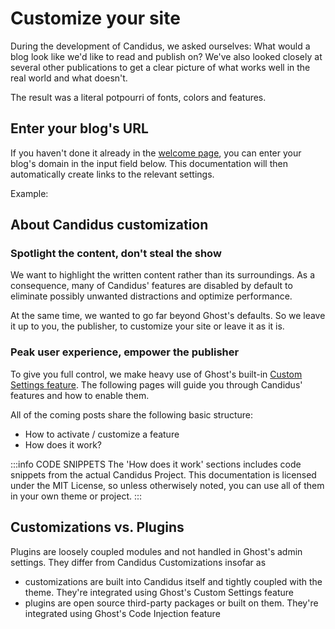<script setup>
  import SiteInput from '../../components/SiteInput.vue';
  import SiteOutput from '../../components/SiteOutput.vue';
</script>

# Customize your site

During the development of Candidus, we asked ourselves: What would a blog look like we'd like to read and publish on? We've also looked closely at several other publications to get a clear picture of what works well in the real world and what doesn't.

The result was a literal potpourri of fonts, colors and features.

## Enter your blog's URL

If you haven't done it already in the [welcome page](/), you can enter your blog's domain in the input field below. This documentation will then automatically create links to the relevant settings.


<SiteInput />

Example: <SiteOutput path="ghost/#/settings/design" />

## About Candidus customization

### Spotlight the content, don't steal the show

We want to highlight the written content rather than its surroundings. As a consequence, many of Candidus' features are disabled by default to eliminate possibly unwanted distractions and optimize performance.

At the same time, we wanted to go far beyond Ghost's defaults. So we leave it up to you, the publisher, to customize your site or leave it as it is.

### Peak user experience, empower the publisher

To give you full control, we make heavy use of Ghost's built-in [Custom Settings feature](https://ghost.org/docs/themes/custom-settings/). The following pages will guide you through Candidus' features and how to enable them.

All of the coming posts share the following basic structure:

- How to activate / customize a feature
- How does it work?

:::info CODE SNIPPETS
The 'How does it work' sections includes code snippets from the actual Candidus Project. This documentation is licensed under the MIT License, so unless otherwisely noted, you can use all of them in your own theme or project.
:::

## Customizations vs. Plugins

Plugins are loosely coupled modules and not handled in Ghost's admin settings. They differ from Candidus Customizations insofar as

- customizations are built into Candidus itself and tightly coupled with the theme. They're integrated using Ghost's Custom Settings feature
- plugins are open source third-party packages or built on them. They're integrated using Ghost's Code Injection feature
